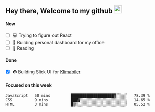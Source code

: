 ## Hey there, Welcome to my github <img src="https://media.giphy.com/media/hvRJCLFzcasrR4ia7z/giphy.gif" width="25px">

#### Now
- [ ] 💻 Trying to figure out React
- [ ] 🚀 Building personal dashboard for my office
- [ ] 📕 Reading

#### Done
- [x] ☘️ Building Slick UI for [Klimabiler](https://klimabiler.dk)
 
 #### Focused on this week
<!--START_SECTION:waka-->
```text
JavaScript   50 mins         ███████████████████▓░░░░░   78.39 % 
CSS          9 mins          ███▓░░░░░░░░░░░░░░░░░░░░░   14.65 % 
HTML         3 mins          █▒░░░░░░░░░░░░░░░░░░░░░░░   05.52 % 
```
<!--END_SECTION:waka-->

